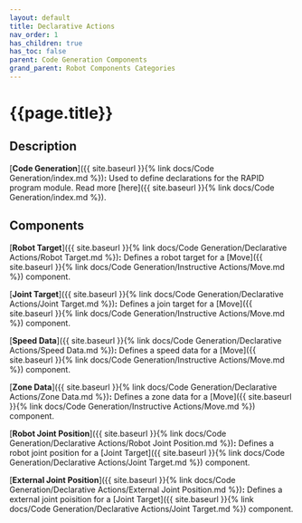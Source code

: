 ```yaml
---
layout: default
title: Declarative Actions
nav_order: 1
has_children: true
has_toc: false
parent: Code Generation Components
grand_parent: Robot Components Categories
---
```


# **{{page.title}}**

## **Description**

[**Code Generation**]({{ site.baseurl }}{% link docs/Code Generation/index.md %})**:** Used to define declarations for the RAPID program module. Read more [here]({{ site.baseurl }}{% link docs/Code Generation/index.md %}).

## **Components**

[**Robot Target**]({{ site.baseurl }}{% link docs/Code Generation/Declarative Actions/Robot Target.md %})**:** Defines a robot target for a [Move]({{ site.baseurl }}{% link docs/Code Generation/Instructive Actions/Move.md %}) component.

[**Joint Target**]({{ site.baseurl }}{% link docs/Code Generation/Declarative Actions/Joint Target.md %})**:** Defines a join target for a [Move]({{ site.baseurl }}{% link docs/Code Generation/Instructive Actions/Move.md %}) component.

[**Speed Data**]({{ site.baseurl }}{% link docs/Code Generation/Declarative Actions/Speed Data.md %})**:** Defines a speed data for a [Move]({{ site.baseurl }}{% link docs/Code Generation/Instructive Actions/Move.md %}) component.

[**Zone Data**]({{ site.baseurl }}{% link docs/Code Generation/Declarative Actions/Zone Data.md %})**:** Defines a zone data for a [Move]({{ site.baseurl }}{% link docs/Code Generation/Instructive Actions/Move.md %}) component.

[**Robot Joint Position**]({{ site.baseurl }}{% link docs/Code Generation/Declarative Actions/Robot Joint Position.md %})**:** Defines a robot joint position for a [Joint Target]({{ site.baseurl }}{% link docs/Code Generation/Declarative Actions/Joint Target.md %}) component.

[**External Joint Position**]({{ site.baseurl }}{% link docs/Code Generation/Declarative Actions/External Joint Position.md %})**:** Defines a external joint poisition for a [Joint Target]({{ site.baseurl }}{% link docs/Code Generation/Declarative Actions/Joint Target.md %}) component.



